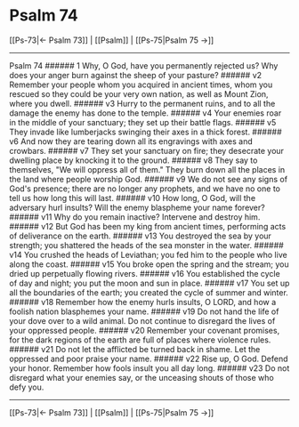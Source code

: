 # Psalm 74

[[Ps-73|← Psalm 73]] | [[Psalm]] | [[Ps-75|Psalm 75 →]]
***

Psalm 74 ###### 1 Why, O God, have you permanently rejected us? Why does your anger burn against the sheep of your pasture? ###### v2 Remember your people whom you acquired in ancient times, whom you rescued so they could be your very own nation, as well as Mount Zion, where you dwell. ###### v3 Hurry to the permanent ruins, and to all the damage the enemy has done to the temple. ###### v4 Your enemies roar in the middle of your sanctuary; they set up their battle flags. ###### v5 They invade like lumberjacks swinging their axes in a thick forest. ###### v6 And now they are tearing down all its engravings with axes and crowbars. ###### v7 They set your sanctuary on fire; they desecrate your dwelling place by knocking it to the ground. ###### v8 They say to themselves, "We will oppress all of them." They burn down all the places in the land where people worship God. ###### v9 We do not see any signs of God's presence; there are no longer any prophets, and we have no one to tell us how long this will last. ###### v10 How long, O God, will the adversary hurl insults? Will the enemy blaspheme your name forever? ###### v11 Why do you remain inactive? Intervene and destroy him. ###### v12 But God has been my king from ancient times, performing acts of deliverance on the earth. ###### v13 You destroyed the sea by your strength; you shattered the heads of the sea monster in the water. ###### v14 You crushed the heads of Leviathan; you fed him to the people who live along the coast. ###### v15 You broke open the spring and the stream; you dried up perpetually flowing rivers. ###### v16 You established the cycle of day and night; you put the moon and sun in place. ###### v17 You set up all the boundaries of the earth; you created the cycle of summer and winter. ###### v18 Remember how the enemy hurls insults, O LORD, and how a foolish nation blasphemes your name. ###### v19 Do not hand the life of your dove over to a wild animal. Do not continue to disregard the lives of your oppressed people. ###### v20 Remember your covenant promises, for the dark regions of the earth are full of places where violence rules. ###### v21 Do not let the afflicted be turned back in shame. Let the oppressed and poor praise your name. ###### v22 Rise up, O God. Defend your honor. Remember how fools insult you all day long. ###### v23 Do not disregard what your enemies say, or the unceasing shouts of those who defy you.

***
[[Ps-73|← Psalm 73]] | [[Psalm]] | [[Ps-75|Psalm 75 →]]
